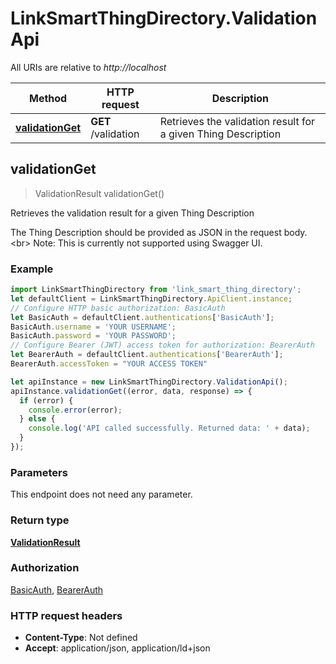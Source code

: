 # LinkSmartThingDirectory.ValidationApi

All URIs are relative to *http://localhost*

Method | HTTP request | Description
------------- | ------------- | -------------
[**validationGet**](ValidationApi.md#validationGet) | **GET** /validation | Retrieves the validation result for a given Thing Description



## validationGet

> ValidationResult validationGet()

Retrieves the validation result for a given Thing Description

The Thing Description should be provided as JSON in the request body.&lt;br&gt; Note: This is currently not supported using Swagger UI. 

### Example

```javascript
import LinkSmartThingDirectory from 'link_smart_thing_directory';
let defaultClient = LinkSmartThingDirectory.ApiClient.instance;
// Configure HTTP basic authorization: BasicAuth
let BasicAuth = defaultClient.authentications['BasicAuth'];
BasicAuth.username = 'YOUR USERNAME';
BasicAuth.password = 'YOUR PASSWORD';
// Configure Bearer (JWT) access token for authorization: BearerAuth
let BearerAuth = defaultClient.authentications['BearerAuth'];
BearerAuth.accessToken = "YOUR ACCESS TOKEN"

let apiInstance = new LinkSmartThingDirectory.ValidationApi();
apiInstance.validationGet((error, data, response) => {
  if (error) {
    console.error(error);
  } else {
    console.log('API called successfully. Returned data: ' + data);
  }
});
```

### Parameters

This endpoint does not need any parameter.

### Return type

[**ValidationResult**](ValidationResult.md)

### Authorization

[BasicAuth](../README.md#BasicAuth), [BearerAuth](../README.md#BearerAuth)

### HTTP request headers

- **Content-Type**: Not defined
- **Accept**: application/json, application/ld+json

